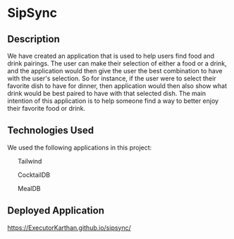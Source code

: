 # SipSync

## Description
We have created an application that is used to help users find food and drink pairings. The user can make their selection of either a food or a drink, and the application would then give the user
the best combination to have with the user's selection. So for instance, if the user were to select their favorite dish to have for dinner, then application would then also show what drink would
be best paired to have with that selected dish. The main intention of this application is to help someone find a way to better enjoy their favorite food or drink. 

## Technologies Used
We used the following applications in this project: 
<ul>Tailwind</ul>
<ul>CocktailDB</ul>
<ul>MealDB</ul>

## Deployed Application
https://ExecutorKarthan.github.io/sipsync/

